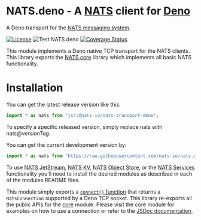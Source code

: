 # NATS.deno - A [NATS](http://nats.io) client for [Deno](https://deno.land)

A Deno transport for the [NATS messaging system](https://nats.io).

[![License](https://img.shields.io/badge/Licence-Apache%202.0-blue.svg)](./LICENSE)
![Test NATS.deno](https://github.com/nats-io/nats.deno/workflows/NATS.deno/badge.svg)
[![Coverage Status](https://coveralls.io/repos/github/nats-io/nats.deno/badge.svg?branch=main)](https://coveralls.io/github/nats-io/nats.deno?branch=main)

This module implements a Deno native TCP transport for the NATS clients. This
library exports the [NATS core](../core/README.md) library which implements all
basic NATS functionality.

# Installation

You can get the latest release version like this:

```typescript
import * as nats from "jsr:@nats-io/nats-transport-deno";
```

To specify a specific released version, simply replace nats with
nats@_versionTag_.

You can get the current development version by:

```typescript
import * as nats from "https://raw.githubusercontent.com/nats-io/nats.deno/main/src/types.ts";
```

To use [NATS JetStream](../jetstream/README.md), [NATS KV](../kv/README.md),
[NATS Object Store](../os/README.md), or the
[NATS Services](../service/README.md) functionality you'll need to install the
desired modules as described in each of the modules README files.

This module simply exports a
[`connect()` function](../core/README.md#connecting-to-a-nats-server) that
returns a `NatsConnection` supported by a Deno TCP socket. This library
re-exports all the public APIs for the [core](../core/README.md) module. Please
visit the core module for examples on how to use a connection or refer to the
[JSDoc documentation](https://nats-io.github.io/nats.deno).

